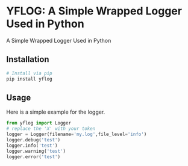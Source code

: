 # YFLOG: A Simple Wrapped Logger Used in Python 

A Simple Wrapped Logger Used in Python 

## Installation

```bash
# Install via pip
pip install yflog
```


## Usage

Here is a simple example for the logger.

```python
from yflog import Logger
# replace the 'X' with your token
logger = Logger(filename='my.log',file_level='info')
logger.debug('test')
logger.info('test')
logger.warning('test')
logger.error('test')

```

